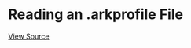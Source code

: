 # Reading an .arkprofile File

<a href="https://github.com/DerekRies/arkpy-examples/blob/master/example01_player.py" class="btn btn-link icon icon-github">  View Source</a>